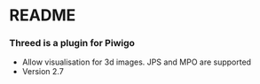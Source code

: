 # README #

### Threed is a plugin for Piwigo ###

* Allow visualisation for 3d images. JPS and MPO are supported
* Version 2.7